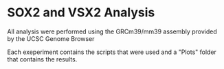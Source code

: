# SOX2 and VSX2 Analysis 
All analysis were performed using the GRCm39/mm39 assembly provided by the UCSC Genome Browser

Each exeperiment contains the scripts that were used and a "Plots" folder that contains the results. 
